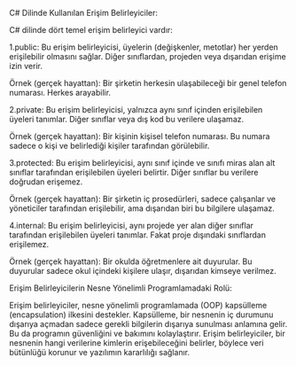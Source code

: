 C# Dilinde Kullanılan Erişim Belirleyiciler:

C# dilinde dört temel erişim belirleyici vardır:

1.public: Bu erişim belirleyicisi, üyelerin (değişkenler, metotlar) her yerden erişilebilir olmasını sağlar. Diğer sınıflardan, projeden veya dışarıdan erişime izin verir.
  
  Örnek (gerçek hayattan): Bir şirketin herkesin ulaşabileceği bir genel telefon numarası. Herkes arayabilir.


2.private: Bu erişim belirleyicisi, yalnızca aynı sınıf içinden erişilebilen üyeleri tanımlar. Diğer sınıflar veya dış kod bu verilere ulaşamaz.
  
  Örnek (gerçek hayattan): Bir kişinin kişisel telefon numarası. Bu numara sadece o kişi ve belirlediği kişiler tarafından görülebilir.


3.protected: Bu erişim belirleyicisi, aynı sınıf içinde ve sınıfı miras alan alt sınıflar tarafından erişilebilen üyeleri belirtir. Diğer sınıflar bu verilere doğrudan erişemez.
  
  Örnek (gerçek hayattan): Bir şirketin iç prosedürleri, sadece çalışanlar ve yöneticiler tarafından erişilebilir, ama dışarıdan biri bu bilgilere ulaşamaz.


4.internal: Bu erişim belirleyicisi, aynı projede yer alan diğer sınıflar tarafından erişilebilen üyeleri tanımlar. Fakat proje dışındaki sınıflardan erişilemez.
  
  Örnek (gerçek hayattan): Bir okulda öğretmenlere ait duyurular. Bu duyurular sadece okul içindeki kişilere ulaşır, dışarıdan kimseye verilmez.


Erişim Belirleyicilerin Nesne Yönelimli Programlamadaki Rolü:

Erişim belirleyiciler, nesne yönelimli programlamada (OOP) kapsülleme (encapsulation) ilkesini destekler. 
Kapsülleme, bir nesnenin iç durumunu dışarıya açmadan sadece gerekli bilgilerin dışarıya sunulması anlamına gelir. 
Bu da programın güvenliğini ve bakımını kolaylaştırır. 
Erişim belirleyiciler, bir nesnenin hangi verilerine kimlerin erişebileceğini belirler, böylece veri bütünlüğü korunur ve yazılımın kararlılığı sağlanır.
